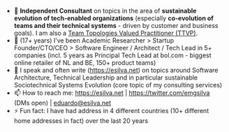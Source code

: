 * 🌱  **Independent Consultant** on topics in the area of **sustainable evolution of tech-enabled organizations** (especially **co-evolution of teams and their technical systems** - driven by customer and business goals). I am also a [Team Topologies Valued Practitioner (TTVP)](https://teamtopologies.com/ttvp).
* 👯  (17+ years) I’ve been Academic Researcher > Startup Founder/CTO/CEO > Software Engineer / Architect / Tech Lead in 5+ companies (incl. 5 years as Principal Tech Lead at bol.com - biggest online retailer of NL and BE, 150+ product teams)
* 🤔  I speak and often write (https://esilva.net) on topics around Software Architecture, Technical Leadership and in particular sustainable Sociotechnical Systems Evolution (core topic of my consulting services)
* 📫  How to reach me: https://esilva.net | https://twitter.com/emgsilva (DMs open) | eduardo@esilva.net
* ⚡  Fun fact: I have had address in 4 different countries (10+ different home addresses in fact) over the last 20 years
